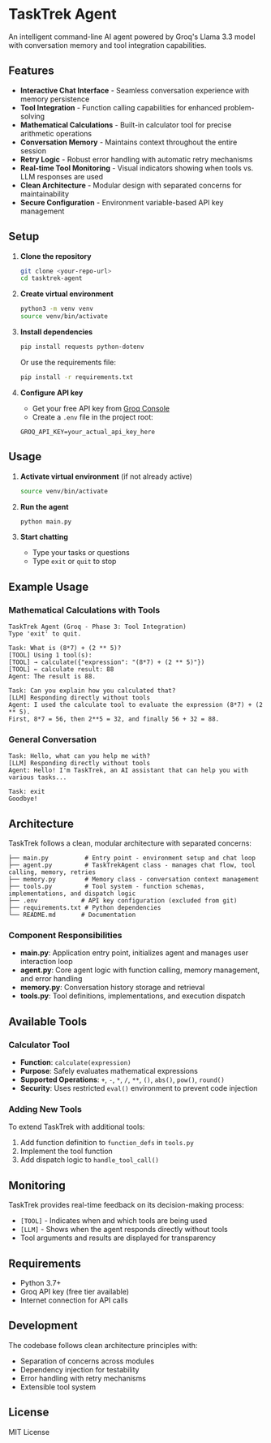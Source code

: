 # TaskTrek Agent

An intelligent command-line AI agent powered by Groq's Llama 3.3 model with conversation memory and tool integration capabilities.

## Features

- **Interactive Chat Interface** - Seamless conversation experience with memory persistence
- **Tool Integration** - Function calling capabilities for enhanced problem-solving
- **Mathematical Calculations** - Built-in calculator tool for precise arithmetic operations
- **Conversation Memory** - Maintains context throughout the entire session
- **Retry Logic** - Robust error handling with automatic retry mechanisms
- **Real-time Tool Monitoring** - Visual indicators showing when tools vs. LLM responses are used
- **Clean Architecture** - Modular design with separated concerns for maintainability
- **Secure Configuration** - Environment variable-based API key management

## Setup

1. **Clone the repository**
   ```bash
   git clone <your-repo-url>
   cd tasktrek-agent
   ```

2. **Create virtual environment**
   ```bash
   python3 -m venv venv
   source venv/bin/activate
   ```

3. **Install dependencies**
   ```bash
   pip install requests python-dotenv
   ```
   Or use the requirements file:
   ```bash
   pip install -r requirements.txt
   ```

4. **Configure API key**
   - Get your free API key from [Groq Console](https://console.groq.com/)
   - Create a `.env` file in the project root:
   ```
   GROQ_API_KEY=your_actual_api_key_here
   ```

## Usage

1. **Activate virtual environment** (if not already active)
   ```bash
   source venv/bin/activate
   ```

2. **Run the agent**
   ```bash
   python main.py
   ```

3. **Start chatting**
   - Type your tasks or questions
   - Type `exit` or `quit` to stop

## Example Usage

### Mathematical Calculations with Tools
```
TaskTrek Agent (Groq - Phase 3: Tool Integration)
Type 'exit' to quit.

Task: What is (8*7) + (2 ** 5)?
[TOOL] Using 1 tool(s):
[TOOL] → calculate({"expression": "(8*7) + (2 ** 5)"})
[TOOL] ← calculate result: 88
Agent: The result is 88.

Task: Can you explain how you calculated that?
[LLM] Responding directly without tools
Agent: I used the calculate tool to evaluate the expression (8*7) + (2 ** 5). 
First, 8*7 = 56, then 2**5 = 32, and finally 56 + 32 = 88.
```

### General Conversation
```
Task: Hello, what can you help me with?
[LLM] Responding directly without tools
Agent: Hello! I'm TaskTrek, an AI assistant that can help you with various tasks...

Task: exit
Goodbye!
```

## Architecture

TaskTrek follows a clean, modular architecture with separated concerns:

```
├── main.py          # Entry point - environment setup and chat loop
├── agent.py         # TaskTrekAgent class - manages chat flow, tool calling, memory, retries
├── memory.py        # Memory class - conversation context management
├── tools.py         # Tool system - function schemas, implementations, and dispatch logic
├── .env            # API key configuration (excluded from git)
├── requirements.txt # Python dependencies
└── README.md       # Documentation
```

### Component Responsibilities

- **main.py**: Application entry point, initializes agent and manages user interaction loop
- **agent.py**: Core agent logic with function calling, memory management, and error handling
- **memory.py**: Conversation history storage and retrieval
- **tools.py**: Tool definitions, implementations, and execution dispatch

## Available Tools

### Calculator Tool
- **Function**: `calculate(expression)`
- **Purpose**: Safely evaluates mathematical expressions
- **Supported Operations**: `+`, `-`, `*`, `/`, `**`, `()`, `abs()`, `pow()`, `round()`
- **Security**: Uses restricted `eval()` environment to prevent code injection

### Adding New Tools
To extend TaskTrek with additional tools:

1. Add function definition to `function_defs` in `tools.py`
2. Implement the tool function
3. Add dispatch logic to `handle_tool_call()`

## Monitoring

TaskTrek provides real-time feedback on its decision-making process:

- `[TOOL]` - Indicates when and which tools are being used
- `[LLM]` - Shows when the agent responds directly without tools
- Tool arguments and results are displayed for transparency

## Requirements

- Python 3.7+
- Groq API key (free tier available)
- Internet connection for API calls

## Development

The codebase follows clean architecture principles with:
- Separation of concerns across modules
- Dependency injection for testability
- Error handling with retry mechanisms
- Extensible tool system

## License

MIT License
